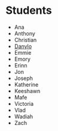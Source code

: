# Students

- Ana
- Anthony
- Christian
- [Danylo](https://danylokorotin.github.io/scripting_for_the_web/)
- Emmie
- Emory
- Erinn
- Jon
- Joseph
- Katherine
- Keeshawn
- Mafe
- Victoria
- Vlad
- Wadiah
- Zach
